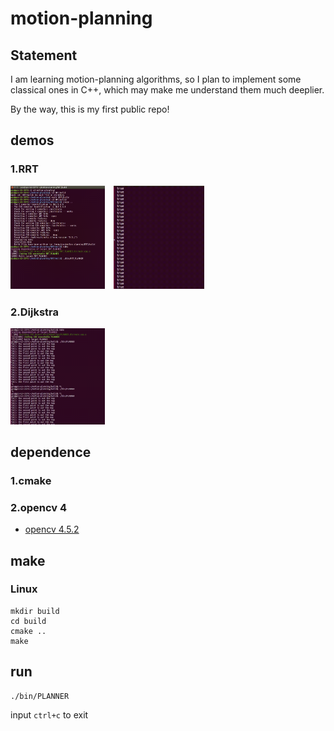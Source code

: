# motion-planning

## Statement
I am learning motion-planning algorithms, so I plan to implement some classical ones in C++, which may make me understand them much deeplier.

By the way, this is my first public repo!

## demos
### 1.RRT
<img src='demo/demo01.gif' width=30%>　<img src='demo/demo02.gif' width=28.8%>

### 2.Dijkstra
<img src='demo/dijkstra_demo01.gif' width=30%>

## dependence
### 1.cmake
### 2.opencv 4
* [opencv 4.5.2](https://github.com/goxixi/motion-planning/wiki#how-to-configurate-opencv)

## make
### Linux
```
mkdir build
cd build
cmake ..
make
```
## run
```
./bin/PLANNER
```
input `ctrl+c` to exit
